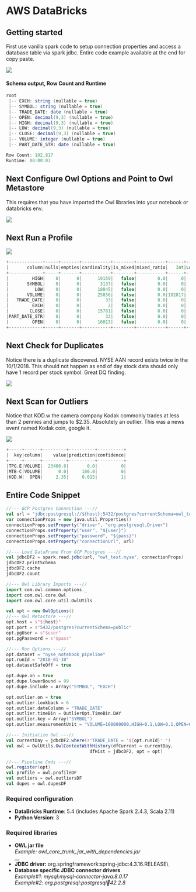 # AWS DataBricks

## Getting started

First use vanilla spark code to setup connection properties and access a database table via spark jdbc. Entire code example available at the end for copy paste.

![](../../../.gitbook/assets/dv-jdbc2.png)

#### Schema output, Row Count and Runtime

```scala
root
 |-- EXCH: string (nullable = true)
 |-- SYMBOL: string (nullable = true)
 |-- TRADE_DATE: date (nullable = true)
 |-- OPEN: decimal(9,3) (nullable = true)
 |-- HIGH: decimal(9,3) (nullable = true)
 |-- LOW: decimal(9,3) (nullable = true)
 |-- CLOSE: decimal(9,3) (nullable = true)
 |-- VOLUME: integer (nullable = true)
 |-- PART_DATE_STR: date (nullable = true)

Row Count: 102,817
Runtime: 00:00:03 
```

## Next Configure Owl Options and Point to Owl Metastore

This requires that you have imported the Owl libraries into your notebook or databricks env.

![](<../../../.gitbook/assets/Screen Shot 2020-05-09 at 11.02.15 PM.png>)

## Next Run a Profile

![](<../../../.gitbook/assets/Screen Shot 2020-05-09 at 11.04.23 PM.png>)

```scala
+-------------+-----+-------+-----------+--------+-----------+------+----+------+-------+-------+------+------+---------+
|       column|nulls|empties|cardinality|is_mixed|mixed_ratio|   Int|Long|String|Decimal|Boolean|Double|  Date|Timestamp|
+-------------+-----+-------+-----------+--------+-----------+------+----+------+-------+-------+------+------+---------+
|         HIGH|    0|      0|      19159|   false|        0.0|     0|   0|     0| 102817|      0|     0|     0|        0|
|       SYMBOL|    0|      0|       3137|   false|        0.0|     0|   0|102817|      0|      0|     0|     0|        0|
|          LOW|    0|      0|      18845|   false|        0.0|     0|   0|     0| 102817|      0|     0|     0|        0|
|       VOLUME|    0|      0|      25856|   false|        0.0|102817|   0|     0|      0|      0|     0|     0|        0|
|   TRADE_DATE|    0|      0|         33|   false|        0.0|     0|   0|     0|      0|      0|     0|102817|        0|
|         EXCH|    0|      0|          2|   false|        0.0|     0|   0|102817|      0|      0|     0|     0|        0|
|        CLOSE|    0|      0|      15781|   false|        0.0|     0|   0|     0| 102817|      0|     0|     0|        0|
|PART_DATE_STR|    0|      0|         33|   false|        0.0|     0|   0|     0|      0|      0|     0|102817|        0|
|         OPEN|    0|      0|      16013|   false|        0.0|     0|   0|     0| 102817|      0|     0|     0|        0|
+-------------+-----+-------+-----------+--------+-----------+------+----+------+-------+-------+------+------+---------+
```

## Next Check for Duplicates

Notice there is a duplicate discovered. NYSE AAN record exists twice in the 10/1/2018. This should not happen as end of day stock data should only have 1 record per stock symbol. Great DQ finding.

![](<../../../.gitbook/assets/Screen Shot 2020-05-09 at 11.06.25 PM.png>)

## Next Scan for Outliers

Notice that KOD.w the camera company Kodak commonly trades at less than 2 pennies and jumps to $2.35. Absolutely an outlier. This was a news event named Kodak coin, google it.

![](<../../../.gitbook/assets/Screen Shot 2020-05-09 at 11.07.54 PM.png>)

```scala
+-----+------+---------+----------+----------+
|  key|column|    value|prediction|confidence|
+-----+------+---------+----------+----------+
|TPG.E|VOLUME|  23400.0|       0.0|         0|
|MTB-C|VOLUME|      0.0|     100.0|         0|
|KOD.W|  OPEN|     2.35|     0.015|         1|
```

## Entire Code Snippet

```scala
//--- GCP Postgres Connection ---// 
val url = "jdbc:postgresql://${host}:5432/postgres?currentSchema=owl_test"
var connectionProps = new java.util.Properties()
connectionProps.setProperty("driver", "org.postgresql.Driver")
connectionProps.setProperty("user", "${user}")
connectionProps.setProperty("password", "${pass}")
connectionProps.setProperty("connectionUrl", url)

//--- Load DataFrame From GCP Postgres ---//
val jdbcDF2 = spark.read.jdbc(url, "owl_test.nyse", connectionProps)
jdbcDF2.printSchema
jdbcDF2.cache
jdbcDF2.count

//--- Owl Library Imports ---//
import com.owl.common.options._
import com.owl.core.Owl
import com.owl.core.util.OwlUtils

val opt = new OwlOptions()
//--- Owl Metastore ---//
opt.host = s"${host}"
opt.port = s"5432/postgres?currentSchema=public"
opt.pgUser = s"$user"
opt.pgPassword = s"$pass"

//--- Run Options ---//
opt.dataset = "nyse_notebook_pipeline"
opt.runId = "2018-01-10"
opt.datasetSafeOff = true

opt.dupe.on = true
opt.dupe.lowerBound = 99
opt.dupe.include = Array("SYMBOL", "EXCH")

opt.outlier.on = true
opt.outlier.lookback = 6
opt.outlier.dateColumn = "TRADE_DATE"
opt.outlier.timeBin = OutlierOpt.TimeBin.DAY
opt.outlier.key = Array("SYMBOL")
opt.outlier.measurementUnit = "VOLUME=100000000,HIGH=0.1,LOW=0.1,OPEN=0.1,CLOSE=0.1"

//--- Initialize Owl ---//
val currentDay = jdbcDF2.where(s"TRADE_DATE = '${opt.runId}' ")
val owl = OwlUtils.OwlContextWithHistory(dfCurrent = currentDay, 
                                dfHist = jdbcDF2, opt = opt)

//--- Pipeline Cmds ---//
owl.register(opt)
val profile = owl.profileDF
val outliers = owl.outliersDF
val dupes = owl.dupesDF
```

### Required configuration

* **DataBricks Runtime**: 5.4 (includes Apache Spark 2.4.3, Scala 2.11)
* **Python Version**: 3

### Required libraries

* **OWL jar file**\
  _Example: owl\_core\_trunk\_jar\_with\_dependencies.jar_\
  \_\_
* **JDBC driver:** org.springframework:spring-jdbc:4.3.16.RELEASE\\
* **Database specific JDBC connector drivers**\
  _Example#1: mysql:mysql-connector-java:8.0.17_\
  _Example#2: org.postgresql:postgresql:jar:42.2.8_
